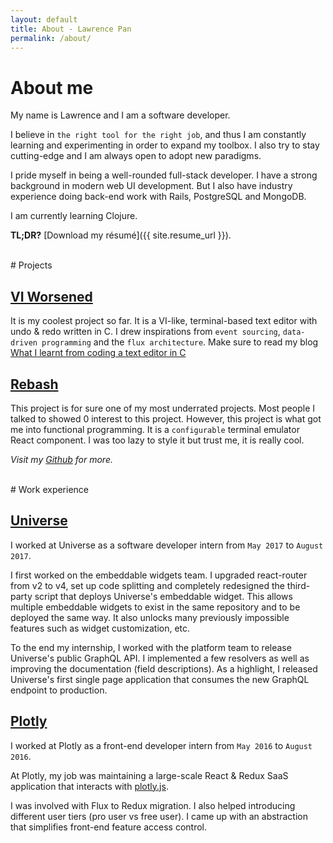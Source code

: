 ```yaml
---
layout: default
title: About - Lawrence Pan
permalink: /about/
---
```


# About me

My name is Lawrence and I am a software developer.

I believe in `the right tool for the right job`, and thus I am constantly
learning and experimenting in order to expand my toolbox. I also try to stay
cutting-edge and I am always open to adopt new paradigms.

I pride myself in being a well-rounded full-stack developer. I have a strong background in modern web UI development. But I also have industry
experience doing back-end work with Rails, PostgreSQL and MongoDB.

I am currently learning Clojure.

**TL;DR?** [Download my résumé]({{ site.resume_url }}).

<br />
# Projects

## [VI Worsened](https://github.com/lpan/viw)
It is my coolest project so far. It is a VI-like, terminal-based text editor
with undo & redo written in C. I drew inspirations from `event sourcing`,
`data-driven programming` and the `flux architecture`. Make sure to read my blog
[What I learnt from coding a text editor in C](/what-i-learnt-from-viw)

## [Rebash](https://github.com/lpan/rebash)
This project is for sure one of my most underrated projects. Most people I
talked to showed 0 interest to this project. However, this project is what got
me into functional programming. It is a `configurable` terminal emulator React
component. I was too lazy to style it but trust me, it is really cool.

*Visit my [Github](https://github.com/lpan) for more.*

<br />
# Work experience

## [Universe](https://www.universe.com)
I worked at Universe as a software developer intern from `May 2017` to `August
2017`.

I first worked on the embeddable widgets team. I upgraded react-router from v2
to v4, set up code splitting and completely redesigned the third-party script
that deploys Universe's embeddable widget. This allows multiple embeddable
widgets to exist in the same repository and to be deployed the same way. It also
unlocks many previously impossible features such as widget customization, etc.

To the end my internship, I worked with the platform team to release Universe's
public GraphQL API. I implemented a few resolvers as well as improving the
documentation (field descriptions). As a highlight, I released Universe's first
single page application that consumes the new GraphQL endpoint to production.

## [Plotly](https://plot.ly)
I worked at Plotly as a front-end developer intern from `May 2016` to `August
2016`.

At Plotly, my job was maintaining a large-scale React & Redux SaaS application
that interacts with [plotly.js](https://github.com/plotly/plotly.js).

I was involved with Flux to Redux migration. I also helped introducing different
user tiers (pro user vs free user). I came up with an abstraction that
simplifies front-end feature access control.
